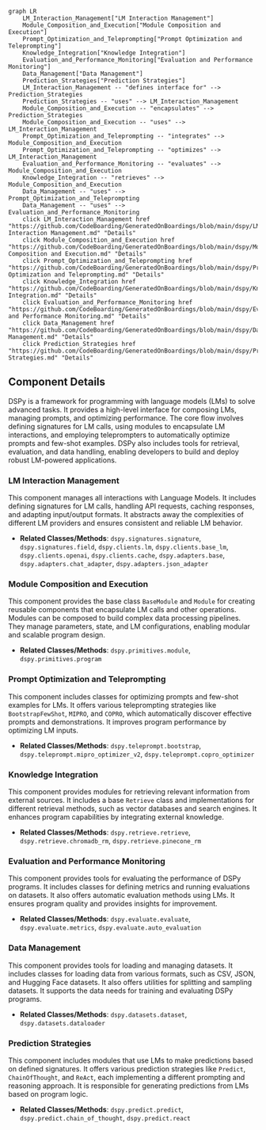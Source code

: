 ```mermaid
graph LR
    LM_Interaction_Management["LM Interaction Management"]
    Module_Composition_and_Execution["Module Composition and Execution"]
    Prompt_Optimization_and_Teleprompting["Prompt Optimization and Teleprompting"]
    Knowledge_Integration["Knowledge Integration"]
    Evaluation_and_Performance_Monitoring["Evaluation and Performance Monitoring"]
    Data_Management["Data Management"]
    Prediction_Strategies["Prediction Strategies"]
    LM_Interaction_Management -- "defines interface for" --> Prediction_Strategies
    Prediction_Strategies -- "uses" --> LM_Interaction_Management
    Module_Composition_and_Execution -- "encapsulates" --> Prediction_Strategies
    Module_Composition_and_Execution -- "uses" --> LM_Interaction_Management
    Prompt_Optimization_and_Teleprompting -- "integrates" --> Module_Composition_and_Execution
    Prompt_Optimization_and_Teleprompting -- "optimizes" --> LM_Interaction_Management
    Evaluation_and_Performance_Monitoring -- "evaluates" --> Module_Composition_and_Execution
    Knowledge_Integration -- "retrieves" --> Module_Composition_and_Execution
    Data_Management -- "uses" --> Prompt_Optimization_and_Teleprompting
    Data_Management -- "uses" --> Evaluation_and_Performance_Monitoring
    click LM_Interaction_Management href "https://github.com/CodeBoarding/GeneratedOnBoardings/blob/main/dspy/LM Interaction Management.md" "Details"
    click Module_Composition_and_Execution href "https://github.com/CodeBoarding/GeneratedOnBoardings/blob/main/dspy/Module Composition and Execution.md" "Details"
    click Prompt_Optimization_and_Teleprompting href "https://github.com/CodeBoarding/GeneratedOnBoardings/blob/main/dspy/Prompt Optimization and Teleprompting.md" "Details"
    click Knowledge_Integration href "https://github.com/CodeBoarding/GeneratedOnBoardings/blob/main/dspy/Knowledge Integration.md" "Details"
    click Evaluation_and_Performance_Monitoring href "https://github.com/CodeBoarding/GeneratedOnBoardings/blob/main/dspy/Evaluation and Performance Monitoring.md" "Details"
    click Data_Management href "https://github.com/CodeBoarding/GeneratedOnBoardings/blob/main/dspy/Data Management.md" "Details"
    click Prediction_Strategies href "https://github.com/CodeBoarding/GeneratedOnBoardings/blob/main/dspy/Prediction Strategies.md" "Details"
```

## Component Details

DSPy is a framework for programming with language models (LMs) to solve advanced tasks. It provides a high-level interface for composing LMs, managing prompts, and optimizing performance. The core flow involves defining signatures for LM calls, using modules to encapsulate LM interactions, and employing teleprompters to automatically optimize prompts and few-shot examples. DSPy also includes tools for retrieval, evaluation, and data handling, enabling developers to build and deploy robust LM-powered applications.

### LM Interaction Management
This component manages all interactions with Language Models. It includes defining signatures for LM calls, handling API requests, caching responses, and adapting input/output formats. It abstracts away the complexities of different LM providers and ensures consistent and reliable LM behavior.
- **Related Classes/Methods**: `dspy.signatures.signature`, `dspy.signatures.field`, `dspy.clients.lm`, `dspy.clients.base_lm`, `dspy.clients.openai`, `dspy.clients.cache`, `dspy.adapters.base`, `dspy.adapters.chat_adapter`, `dspy.adapters.json_adapter`

### Module Composition and Execution
This component provides the base class `BaseModule` and `Module` for creating reusable components that encapsulate LM calls and other operations. Modules can be composed to build complex data processing pipelines. They manage parameters, state, and LM configurations, enabling modular and scalable program design.
- **Related Classes/Methods**: `dspy.primitives.module`, `dspy.primitives.program`

### Prompt Optimization and Teleprompting
This component includes classes for optimizing prompts and few-shot examples for LMs. It offers various teleprompting strategies like `BootstrapFewShot`, `MIPRO`, and `COPRO`, which automatically discover effective prompts and demonstrations. It improves program performance by optimizing LM inputs.
- **Related Classes/Methods**: `dspy.teleprompt.bootstrap`, `dspy.teleprompt.mipro_optimizer_v2`, `dspy.teleprompt.copro_optimizer`

### Knowledge Integration
This component provides modules for retrieving relevant information from external sources. It includes a base `Retrieve` class and implementations for different retrieval methods, such as vector databases and search engines. It enhances program capabilities by integrating external knowledge.
- **Related Classes/Methods**: `dspy.retrieve.retrieve`, `dspy.retrieve.chromadb_rm`, `dspy.retrieve.pinecone_rm`

### Evaluation and Performance Monitoring
This component provides tools for evaluating the performance of DSPy programs. It includes classes for defining metrics and running evaluations on datasets. It also offers automatic evaluation methods using LMs. It ensures program quality and provides insights for improvement.
- **Related Classes/Methods**: `dspy.evaluate.evaluate`, `dspy.evaluate.metrics`, `dspy.evaluate.auto_evaluation`

### Data Management
This component provides tools for loading and managing datasets. It includes classes for loading data from various formats, such as CSV, JSON, and Hugging Face datasets. It also offers utilities for splitting and sampling datasets. It supports the data needs for training and evaluating DSPy programs.
- **Related Classes/Methods**: `dspy.datasets.dataset`, `dspy.datasets.dataloader`

### Prediction Strategies
This component includes modules that use LMs to make predictions based on defined signatures. It offers various prediction strategies like `Predict`, `ChainOfThought`, and `ReAct`, each implementing a different prompting and reasoning approach. It is responsible for generating predictions from LMs based on program logic.
- **Related Classes/Methods**: `dspy.predict.predict`, `dspy.predict.chain_of_thought`, `dspy.predict.react`